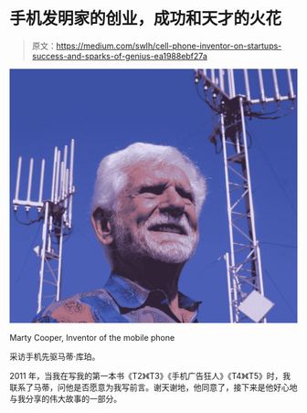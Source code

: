 # 手机发明家的创业，成功和天才的火花

> 原文：<https://medium.com/swlh/cell-phone-inventor-on-startups-success-and-sparks-of-genius-ea1988ebf27a>

![](img/f9bab7dfc5e35fc512bd015c20425aea.png)

Marty Cooper, Inventor of the mobile phone

采访手机先驱马蒂·库珀。

2011 年，当我在写我的第一本书《T2》《T3》《手机广告狂人》《T4》《T5》时，我联系了马蒂，问他是否愿意为我写前言。谢天谢地，他同意了，接下来是他好心地与我分享的伟大故事的一部分。
